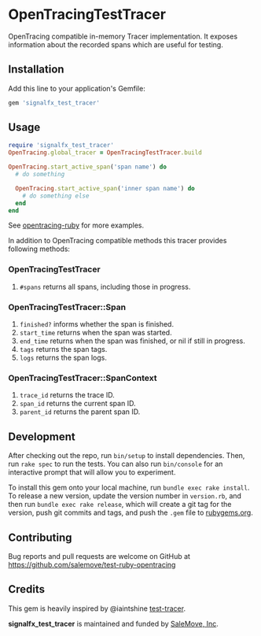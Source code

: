 # OpenTracingTestTracer

OpenTracing compatible in-memory Tracer implementation. It exposes information about the recorded spans which are useful for testing.

## Installation

Add this line to your application's Gemfile:

```ruby
gem 'signalfx_test_tracer'
```

## Usage

```ruby
require 'signalfx_test_tracer'
OpenTracing.global_tracer = OpenTracingTestTracer.build

OpenTracing.start_active_span('span name') do
  # do something

  OpenTracing.start_active_span('inner span name') do
    # do something else
  end
end
```

See [opentracing-ruby](https://github.com/opentracing/opentracing-ruby) for more examples.

In addition to OpenTracing compatible methods this tracer provides following methods:

### OpenTracingTestTracer

1. `#spans` returns all spans, including those in progress.

### OpenTracingTestTracer::Span

1. `finished?` informs whether the span is finished.
2. `start_time` returns when the span was started.
3. `end_time` returns when the span was finished, or nil if still in progress.
4. `tags` returns the span tags.
5. `logs` returns the span logs.

### OpenTracingTestTracer::SpanContext

1. `trace_id` returns the trace ID.
1. `span_id` returns the current span ID.
2. `parent_id` returns the parent span ID.

## Development

After checking out the repo, run `bin/setup` to install dependencies. Then, run `rake spec` to run the tests. You can also run `bin/console` for an interactive prompt that will allow you to experiment.

To install this gem onto your local machine, run `bundle exec rake install`. To release a new version, update the version number in `version.rb`, and then run `bundle exec rake release`, which will create a git tag for the version, push git commits and tags, and push the `.gem` file to [rubygems.org](https://rubygems.org).

## Contributing

Bug reports and pull requests are welcome on GitHub at https://github.com/salemove/test-ruby-opentracing

## Credits

This gem is heavily inspired by @iaintshine [test-tracer](https://github.com/iaintshine/ruby-test-tracer).

**signalfx_test_tracer** is maintained and funded by [SaleMove, Inc].

[SaleMove, Inc]: http://salemove.com/ "SaleMove Website"

